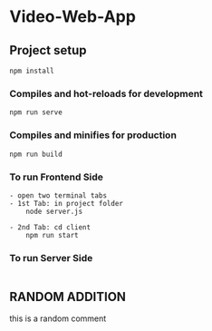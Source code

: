 # Video-Web-App

## Project setup

```
npm install
```

### Compiles and hot-reloads for development

```
npm run serve
```

### Compiles and minifies for production

```
npm run build
```

### To run Frontend Side

```
- open two terminal tabs
- 1st Tab: in project folder
    node server.js

- 2nd Tab: cd client
    npm run start
```

### To run Server Side

```

```

## RANDOM ADDITION

this is a random comment
